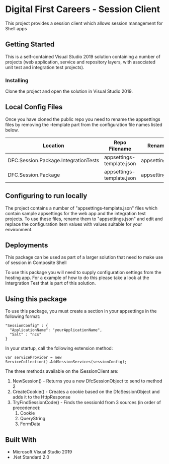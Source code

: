# Digital First Careers - Session Client

This project provides a session client which allows session management for Shell apps

## Getting Started

This is a self-contained Visual Studio 2019 solution containing a number of projects (web application, service and repository layers, with associated unit test and integration test projects).

### Installing

Clone the project and open the solution in Visual Studio 2019.

## Local Config Files

Once you have cloned the public repo you need to rename the appsettings files by removing the -template part from the configuration file names listed below.

| Location | Repo Filename | Rename to |
|-------|-------|-------|
| DFC.Session.Package.IntegrationTests | appsettings-template.json | appsettings.json |
| DFC.Session.Package | appsettings-template.json | appsettings.json |

## Configuring to run locally

The project contains a number of "appsettings-template.json" files which contain sample appsettings for the web app and the integration test projects. To use these files, rename them to "appsettings.json" and edit and replace the configuration item values with values suitable for your environment.


## Deployments

This package can be used as part of a larger solution that need to make use of session in Composite Shell

To use this package you will need to supply configuration settings from the hosting app.
For a example of how to do this please take a look at the Intergration Test that is part of this solution.


## Using this package
To use this package, you must create a section in your appsettings in the following format:
  ```
  "SessionConfig" : {
    "ApplicationName": "yourApplicationName",
    "Salt" : "ncs" 
  }
  ```

  In your startup, call the following extension method:

  ```
  var serviceProvider = new ServiceCollection().AddSessionServices(sessionConfig);
  ```

  The three methods available on the ISessionClient are:
  1. NewSession() - Returns you a new DfcSessionObject to send to method 2
  2. CreateCookie() - Creates a cookie based on the DfcSessionObject and adds it to the HttpResponse
  3. TryFindSessionCode() - Finds the sessionId from 3 sources (in order of precedence):
      1. Cookie
      2. QueryString
      3. FormData

## Built With

* Microsoft Visual Studio 2019
* .Net Standard 2.0


